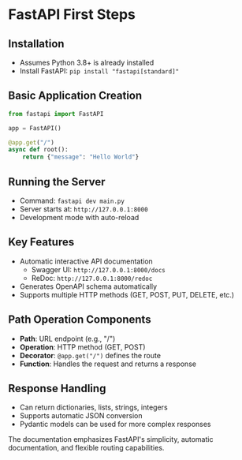 # FastAPI First Steps

## Installation
- Assumes Python 3.8+ is already installed
- Install FastAPI: `pip install "fastapi[standard]"`

## Basic Application Creation
```python
from fastapi import FastAPI

app = FastAPI()

@app.get("/")
async def root():
    return {"message": "Hello World"}
```

## Running the Server
- Command: `fastapi dev main.py`
- Server starts at: `http://127.0.0.1:8000`
- Development mode with auto-reload

## Key Features
- Automatic interactive API documentation
  - Swagger UI: `http://127.0.0.1:8000/docs`
  - ReDoc: `http://127.0.0.1:8000/redoc`
- Generates OpenAPI schema automatically
- Supports multiple HTTP methods (GET, POST, PUT, DELETE, etc.)

## Path Operation Components
- **Path**: URL endpoint (e.g., "/")
- **Operation**: HTTP method (GET, POST)
- **Decorator**: `@app.get("/")` defines the route
- **Function**: Handles the request and returns a response

## Response Handling
- Can return dictionaries, lists, strings, integers
- Supports automatic JSON conversion
- Pydantic models can be used for more complex responses

The documentation emphasizes FastAPI's simplicity, automatic documentation, and flexible routing capabilities.